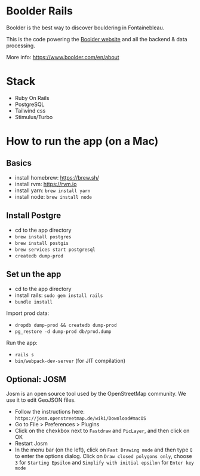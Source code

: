 # Boolder Rails

Boolder is the best way to discover bouldering in Fontainebleau.

This is the code powering the [Boolder website]([url](https://www.boolder.com)) and all the backend & data processing.

More info: https://www.boolder.com/en/about

# Stack

- Ruby On Rails
- PostgreSQL
- Tailwind css
- Stimulus/Turbo


# How to run the app (on a Mac)

## Basics

- install homebrew: https://brew.sh/
- install rvm: https://rvm.io
- install yarn: `brew install yarn`
- install node: `brew install node`


## Install Postgre
- cd to the app directory
- `brew install postgres`
- `brew install postgis`
- `brew services start postgresql`
- `createdb dump-prod`

## Set un the app
- cd to the app directory
- install rails: `sudo gem install rails`
- `bundle install`

Import prod data:
- `dropdb dump-prod && createdb dump-prod`
- `pg_restore -d dump-prod db/prod.dump`

Run the app:
- `rails s`
- `bin/webpack-dev-server` (for JIT compilation)


## Optional: JOSM

Josm is an open source tool used by the OpenStreetMap community.
We use it to edit GeoJSON files.

- Follow the instructions here: `https://josm.openstreetmap.de/wiki/Download#macOS`
- Go to File > Preferences > Plugins
- Click on the chexkbox next to `Fastdraw` and `PicLayer`, and then click on OK
- Restart Josm
- In the menu bar (on the left), click on `Fast Drawing mode` and then type `Q` to enter the options dialog. Click on `Draw closed polygons only`, choose `3` for `Starting Epsilon` and `Simplify with initial epsilon` for `Enter key mode`
